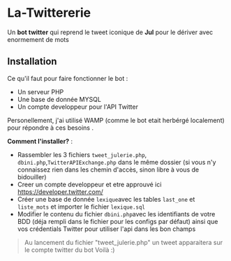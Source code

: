 # La-Twittererie
Un **bot twitter** qui reprend le tweet iconique de **Jul** pour le dériver avec enormement de mots

## Installation
Ce qu'il faut pour faire fonctionner le bot :
- Un serveur PHP
- Une base de donnée MYSQL
- Un compte developpeur pour l'API Twitter

Personellement, j'ai utilisé WAMP (comme le bot etait herbérgé localement) pour répondre à ces besoins .

**Comment l'installer?** :
- Rassembler les 3 fichiers ``tweet_julerie.php``, ``dbini.php``,``TwitterAPIExchange.php`` dans le même dossier (si vous n'y connaissez rien dans les chemin d'accès, sinon libre à vous de bidouiller)
- Creer un compte developpeur et etre approuvé ici https://developer.twitter.com/
- Créer une base de donnée ``lexique``avec les tables ``last_one`` et ``liste_mots`` et importer le fichier ``lexique.sql``
- Modifier le contenu du fichier ``dbini.php``avec les identifiants de votre BDD (déja rempli dans le fichier pour les configs par défaut)
ainsi que vos crédentials Twitter pour utiliser l'api dans les bon champs

> Au lancement du fichier "tweet_julerie.php" un tweet apparaitera sur le compte twitter du bot
Voilà :)

